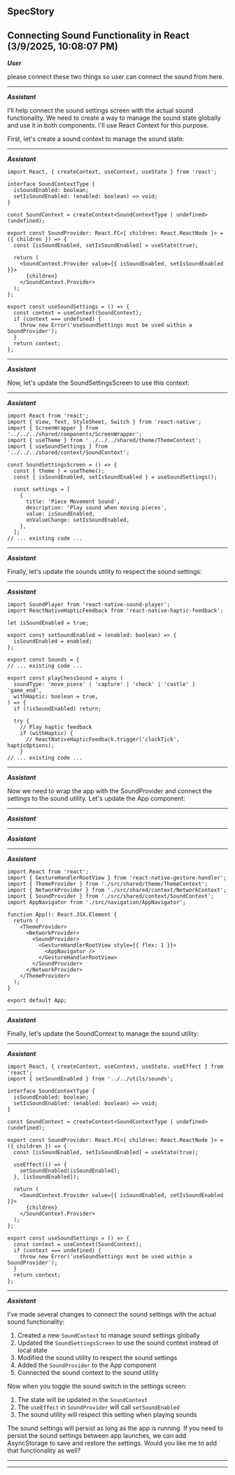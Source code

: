 ## SpecStory

## Connecting Sound Functionality in React (3/9/2025, 10:08:07 PM)

_**User**_

please connect these two things so user can connect the sound from here.

---

_**Assistant**_

I'll help connect the sound settings screen with the actual sound functionality. We need to create a way to manage the sound state globally and use it in both components. I'll use React Context for this purpose.

First, let's create a sound context to manage the sound state:

---

_**Assistant**_

```
import React, { createContext, useContext, useState } from 'react';

interface SoundContextType {
  isSoundEnabled: boolean;
  setIsSoundEnabled: (enabled: boolean) => void;
}

const SoundContext = createContext<SoundContextType | undefined>(undefined);

export const SoundProvider: React.FC<{ children: React.ReactNode }> = ({ children }) => {
  const [isSoundEnabled, setIsSoundEnabled] = useState(true);

  return (
    <SoundContext.Provider value={{ isSoundEnabled, setIsSoundEnabled }}>
      {children}
    </SoundContext.Provider>
  );
};

export const useSoundSettings = () => {
  const context = useContext(SoundContext);
  if (context === undefined) {
    throw new Error('useSoundSettings must be used within a SoundProvider');
  }
  return context;
};
```

---

_**Assistant**_

Now, let's update the SoundSettingsScreen to use this context:

---

_**Assistant**_

```
import React from 'react';
import { View, Text, StyleSheet, Switch } from 'react-native';
import { ScreenWrapper } from '../../../shared/components/ScreenWrapper';
import { useTheme } from '../../../shared/theme/ThemeContext';
import { useSoundSettings } from '../../../shared/context/SoundContext';

const SoundSettingsScreen = () => {
  const { theme } = useTheme();
  const { isSoundEnabled, setIsSoundEnabled } = useSoundSettings();

  const settings = [
    {
      title: 'Piece Movement Sound',
      description: 'Play sound when moving pieces',
      value: isSoundEnabled,
      onValueChange: setIsSoundEnabled,
    },
  ];
// ... existing code ...
```

---

_**Assistant**_

Finally, let's update the sounds utility to respect the sound settings:

---

_**Assistant**_

```
import SoundPlayer from 'react-native-sound-player';
import ReactNativeHapticFeedback from 'react-native-haptic-feedback';

let isSoundEnabled = true;

export const setSoundEnabled = (enabled: boolean) => {
  isSoundEnabled = enabled;
};

export const Sounds = {
// ... existing code ...

export const playChessSound = async (
  soundType: 'move_piece' | 'capture' | 'check' | 'castle' | 'game_end',
  withHaptic: boolean = true,
) => {
  if (!isSoundEnabled) return;
  
  try {
    // Play haptic feedback
    if (withHaptic) {
      // ReactNativeHapticFeedback.trigger('clockTick', hapticOptions);
    }
// ... existing code ...
```

---

_**Assistant**_

Now we need to wrap the app with the SoundProvider and connect the settings to the sound utility. Let's update the App component:

---

_**Assistant**_



---

_**Assistant**_



---

_**Assistant**_

```
import React from 'react';
import { GestureHandlerRootView } from 'react-native-gesture-handler';
import { ThemeProvider } from './src/shared/theme/ThemeContext';
import { NetworkProvider } from './src/shared/context/NetworkContext';
import { SoundProvider } from './src/shared/context/SoundContext';
import AppNavigator from './src/navigation/AppNavigator';

function App(): React.JSX.Element {
  return (
    <ThemeProvider>
      <NetworkProvider>
        <SoundProvider>
          <GestureHandlerRootView style={{ flex: 1 }}>
            <AppNavigator />
          </GestureHandlerRootView>
        </SoundProvider>
      </NetworkProvider>
    </ThemeProvider>
  );
}

export default App;
```

---

_**Assistant**_

Finally, let's update the SoundContext to manage the sound utility:

---

_**Assistant**_

```
import React, { createContext, useContext, useState, useEffect } from 'react';
import { setSoundEnabled } from '../../utils/sounds';

interface SoundContextType {
  isSoundEnabled: boolean;
  setIsSoundEnabled: (enabled: boolean) => void;
}

const SoundContext = createContext<SoundContextType | undefined>(undefined);

export const SoundProvider: React.FC<{ children: React.ReactNode }> = ({ children }) => {
  const [isSoundEnabled, setIsSoundEnabled] = useState(true);

  useEffect(() => {
    setSoundEnabled(isSoundEnabled);
  }, [isSoundEnabled]);

  return (
    <SoundContext.Provider value={{ isSoundEnabled, setIsSoundEnabled }}>
      {children}
    </SoundContext.Provider>
  );
};

export const useSoundSettings = () => {
  const context = useContext(SoundContext);
  if (context === undefined) {
    throw new Error('useSoundSettings must be used within a SoundProvider');
  }
  return context;
};
```

---

_**Assistant**_

I've made several changes to connect the sound settings with the actual sound functionality:

1. Created a new `SoundContext` to manage sound settings globally
2. Updated the `SoundSettingsScreen` to use the sound context instead of local state
3. Modified the sound utility to respect the sound settings
4. Added the `SoundProvider` to the App component
5. Connected the sound context to the sound utility

Now when you toggle the sound switch in the settings screen:
1. The state will be updated in the `SoundContext`
2. The `useEffect` in `SoundProvider` will call `setSoundEnabled`
3. The sound utility will respect this setting when playing sounds

The sound settings will persist as long as the app is running. If you need to persist the sound settings between app launches, we can add AsyncStorage to save and restore the settings. Would you like me to add that functionality as well?

---



---

